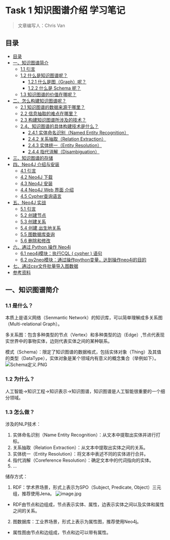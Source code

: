 # Task 1 知识图谱介绍 学习笔记

> 文章编写人：Chris Van<br/>

## 目录

- [目录](#目录)
- [一、知识图谱简介](#一知识图谱简介)
  - [1.1 引言](#11-引言)
  - [1.2 什么是知识图谱呢？](#12-什么是知识图谱呢)
    - [1.2.1 什么是图（Graph）呢？](#121-什么是图graph呢)
    - [1.2.2 什么是 Schema 呢？](#122-什么是-schema-呢)
  - [1.3 知识图谱的价值在哪呢？](#13-知识图谱的价值在哪呢)
- [二、怎么构建知识图谱呢？](#二怎么构建知识图谱呢)
  - [2.1 知识图谱的数据来源于哪里？](#21-知识图谱的数据来源于哪里)
  - [2.2 信息抽取的难点在哪里？](#22-信息抽取的难点在哪里)
  - [2.3 构建知识图谱所涉及的技术？](#23-构建知识图谱所涉及的技术)
  - [2.4、知识图谱的具体构建技术是什么？](#24知识图谱的具体构建技术是什么)
    - [2.4.1 实体命名识别（Named Entity Recognition）](#241-实体命名识别named-entity-recognition)
    - [2.4.2 关系抽取（Relation Extraction）](#242-关系抽取relation-extraction)
    - [2.4.3 实体统一（Entity Resolution）](#243-实体统一entity-resolution)
    - [2.4.4 指代消解（Disambiguation）](#244-指代消解disambiguation)
- [三、知识图谱的存储](#三知识图谱的存储)
- [四、Neo4J 介绍与安装](#四neo4j-介绍与安装)
  - [4.1 引言](#41-引言)
  - [4.2 Neo4J 下载](#42-neo4j-下载)
  - [4.3 Neo4J 安装](#43-neo4j-安装)
  - [4.4 Neo4J Web 界面 介绍](#44-neo4j-web-界面-介绍)
  - [4.5 Cypher查询语言](#45-cypher查询语言)
- [五、Neo4J 实战](#五neo4j-实战)
  - [5.1 引言](#51-引言)
  - [5.2 创建节点](#52-创建节点)
  - [5.3 创建关系](#53-创建关系)
  - [5.4 创建 出生地关系](#54-创建-出生地关系)
  - [5.5 图数据库查询](#55-图数据库查询)
  - [5.6 删除和修改](#56-删除和修改)
- [六、通过 Python 操作 Neo4j](#六通过-python-操作-neo4j)
  - [6.1 neo4j模块：执行CQL ( cypher ) 语句](#61-neo4j模块执行cql--cypher--语句)
  - [6.2 py2neo模块：通过操作python变量，达到操作neo4j的目的](#62-py2neo模块通过操作python变量达到操作neo4j的目的)
- [七、通过csv文件批量导入图数据](#七通过csv文件批量导入图数据)
- [参考资料](#参考资料)


## 一、知识图谱简介

### 1.1 是什么？

本质上是语义网络（Senmantic Network）的知识库，可以简单理解成多关系图（Multi-relational Graph）。

多关系图：包含多种类型的节点（Vertex）和多种类型的边（Edge）,节点代表现实世界中的事物实体，边则代表实体之间的某种联系。

模式（Schema）：限定了知识图谱的数据格式，包括实体对象（Thing）及其值的类型（DataType），实体对象是某个领域内有意义的概念集合（举例如下）。
![Schema定义.PNG](https://i.loli.net/2020/12/06/zxMLupBIewb2jFR.png)

### 1.2 为什么？

人工智能->知识工程->知识表示->知识图谱，知识图谱是人工智能很重要的一个细分领域。

### 1.3 怎么做？

涉及的NLP技术：
 
1. 实体命名识别（Name Entity Recognition）：从文本中提取出实体并进行打标。
2. 关系抽取（Relation Extraction）：从文本中提取出实体之间的关系。
3. 实体统一（Entity Resolution）：将文本中表述不同的实体进行合并。
4. 指代消解（Coreference Resolution）：确定文本中的代词指向的实体。
5. ...

储存方式：

1. RDF：学术界场景，形式上表示为SPO（Subject, Predicate, Object）三元组，推荐使用Jena。
![image.jpg](https://pic2.zhimg.com/v2-e3478e02c36ead3875e598b0668830fd_r.jpg)
-  RDF由节点和边组成，节点表示实体、属性，边表示实体之间以及实体和属性之间的关系。

2. 图数据库：工业界场景，形式上表示为属性图，推荐使用Neo4j。
- 属性图由节点和边组成，节点和边可以带有属性。












